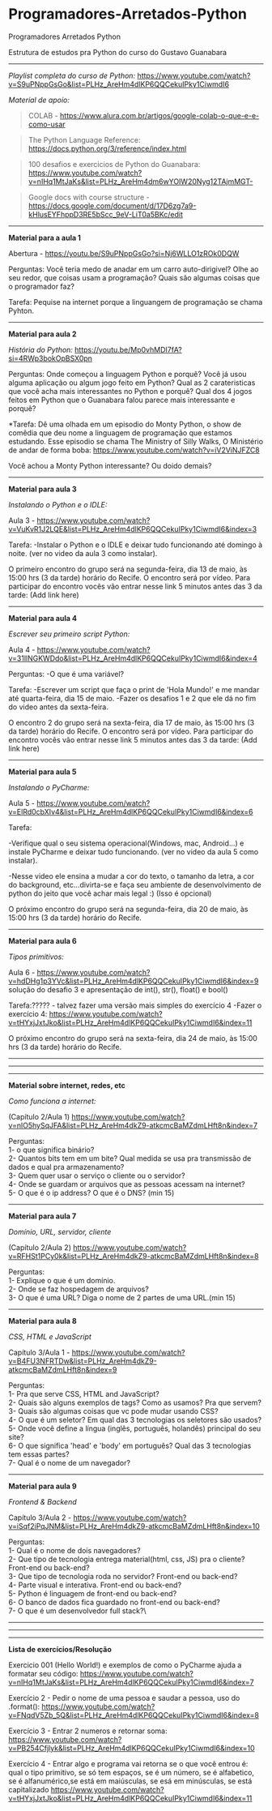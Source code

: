 # Programadores-Arretados-Python
Programadores Arretados Python

Estrutura de estudos pra Python do curso do Gustavo Guanabara
____________________________________________________________________

*Playlist completa do curso de Python:* https://www.youtube.com/watch?v=S9uPNppGsGo&list=PLHz_AreHm4dlKP6QQCekuIPky1CiwmdI6

*Material de apoio:*
> COLAB - https://www.alura.com.br/artigos/google-colab-o-que-e-e-como-usar

> The Python Language Reference: https://docs.python.org/3/reference/index.html

> 100 desafios e exercicios de Python do Guanabara: https://www.youtube.com/watch?v=nIHq1MtJaKs&list=PLHz_AreHm4dm6wYOIW20Nyg12TAjmMGT-

> Google docs with course structure - https://docs.google.com/document/d/17D6zg7a9-kHlusEYFhppD3RE5bScc_9eV-LiT0a5BKc/edit

____________________________________________________________________

**Material para a aula 1** 

Abertura - https://youtu.be/S9uPNppGsGo?si=Nj6WLLO1zROk0DQW

Perguntas: 
Você teria medo de anadar em um carro auto-dirigivel?
Olhe ao seu redor, que coisas usam a programação?
Quais são algumas coisas que o programador faz?

Tarefa: Pequise na internet porque a linguangem de programação se chama Pyhton.

____________________________________________________________________________________________________________

**Material para aula 2**

*História do Python:* https://youtu.be/Mp0vhMDI7fA?si=4RWp3bokOpBSX0pn

Perguntas:
Onde começou a linguagem Python e porquê?
Você já usou alguma aplicação ou algum jogo feito em Python?
Qual as 2 carateristicas que você acha mais interessantes no Python e porquê?
Qual dos 4 jogos feitos em Python que o Guanabara falou parece mais interessante e porquê?


*Tarefa:
Dê uma olhada em um episodio do Monty Python, o show de comêdia que deu nome a linguagem de programação que estamos estudando.
Esse episodio se chama The Ministry of Silly Walks, O Ministério de andar de forma boba: https://www.youtube.com/watch?v=iV2ViNJFZC8

Você achou a Monty Python interessante? Ou doido demais?
____________________________________________________________________________________________________________

**Material para aula 3**

*Instalando o Python e o IDLE:* 

Aula 3 - https://www.youtube.com/watch?v=VuKvR1J2LQE&list=PLHz_AreHm4dlKP6QQCekuIPky1CiwmdI6&index=3 

Tarefa:
-Instalar o Python e o IDLE e deixar tudo funcionando até domingo à noite. (ver no video da aula 3 como instalar).

O primeiro encontro do grupo será na segunda-feira, dia 13 de maio, às 15:00 hrs (3 da tarde) horário do Recife. 
O encontro será por vídeo. Para participar do encontro vocês vão entrar nesse link 5 minutos antes das 3 da tarde: (Add link here)
__________________________________________________________________________________________________________

**Material para aula 4**

*Escrever seu primeiro script Python:* 

Aula 4 - https://www.youtube.com/watch?v=31llNGKWDdo&list=PLHz_AreHm4dlKP6QQCekuIPky1CiwmdI6&index=4 

Perguntas:
-O que é uma variável?

Tarefa:
-Escrever um script que faça o print de 'Hola Mundo!' e me mandar até quarta-feira, dia 15 de maio.
-Fazer os desafios 1 e 2 que ele dá no fim do video antes da sexta-feira.

O encontro 2 do grupo será na sexta-feira, dia 17 de maio, às 15:00 hrs (3 da tarde) horário do Recife. 
O encontro será por vídeo. Para participar do encontro vocês vão entrar nesse link 5 minutos antes das 3 da tarde: (Add link here)
__________________________________________________________________________________________________________

**Material para aula 5**

*Instalando o PyCharme:* 

Aula 5 - https://www.youtube.com/watch?v=ElRd0cbXIv4&list=PLHz_AreHm4dlKP6QQCekuIPky1CiwmdI6&index=6

Tarefa:

-Verifique qual o seu sistema operacional(Windows, mac, Android...) e instale PyCharme e deixar tudo funcionando. (ver no video da aula 5 como instalar).

-Nesse video ele ensina a mudar a cor do texto, o tamanho da letra, a cor do background, etc...divirta-se e faça seu ambiente de desenvolvimento de python do jeito que você achar mais legal :) (Isso é opcional)

O próximo encontro do grupo será na segunda-feira, dia 20 de maio, às 15:00 hrs (3 da tarde) horário do Recife. 
_____________________________________________________________________________________________________________

**Material para aula 6**

*Tipos primitivos:* 

Aula 6 - https://www.youtube.com/watch?v=hdDHg1p3YVc&list=PLHz_AreHm4dlKP6QQCekuIPky1CiwmdI6&index=9
solução do desafio 3 e apresentação de int(), str(), float() e bool() 

Tarefa:????? - talvez fazer uma versão mais simples do exercício 4 
-Fazer o exercício 4: https://www.youtube.com/watch?v=tHYxjJxtJko&list=PLHz_AreHm4dlKP6QQCekuIPky1CiwmdI6&index=11

O próximo encontro do grupo será na sexta-feira, dia 24 de maio, às 15:00 hrs (3 da tarde) horário do Recife. 
_____________________________________________________________________________________________________________
_____________________________________________________________________________________________________________

_____________________________________________________________________________________________________________
**Material sobre internet, redes, etc**

*Como funciona a internet:* 

(Capítulo 2/Aula 1) https://www.youtube.com/watch?v=nlO5hySqJFA&list=PLHz_AreHm4dkZ9-atkcmcBaMZdmLHft8n&index=7 

Perguntas:\
1- o que significa binário?\
2- Quantos bits tem em um bite? Qual medida se usa pra transmissão de dados e qual pra armazenamento?\
3- Quem quer usar o serviço o cliente ou o servidor?\
4- Onde se guardam or arquivos que as pessoas acessam na internet?\
5- O que é o ip address? O que é o DNS? (min 15)
__________________________________________________________________________________________________________

**Material para aula 7**

*Domínio, URL, servidor, cliente*

(Capítulo 2/Aula 2) https://www.youtube.com/watch?v=RFHSt1PCy0k&list=PLHz_AreHm4dkZ9-atkcmcBaMZdmLHft8n&index=8

Perguntas:\
1- Explique o que é um domínio.\
2- Onde se faz hospedagem de arquivos?\
3- O que é uma URL? Diga o nome de 2 partes de uma URL.(min 15)

__________________________________________________________________________________________________________

**Material para aula 8**

*CSS, HTML e JavaScript*

Capítulo 3/Aula 1 - https://www.youtube.com/watch?v=B4FU3NFRTDw&list=PLHz_AreHm4dkZ9-atkcmcBaMZdmLHft8n&index=9

Perguntas:\
1- Pra que serve CSS, HTML and JavaScript?\
2- Quais são alguns exemplos de tags? Como as usamos? Pra que servem?\
3- Quais são algumas coisas que vc pode mudar usando CSS?\
4- O que é um seletor? Em qual das 3 tecnologias os seletores são usados?\
5- Onde você define a língua (inglês, português, holandês) principal do seu site?\
6- O que significa 'head' e 'body' em português? Qual das 3 tecnologias tem essas partes?\
7- Qual é o nome de um navegador?
__________________________________________________________________________________________________________

**Material para aula 9**

*Frontend & Backend*

Capítulo 3/Aula 2 -  https://www.youtube.com/watch?v=iSqf2iPqJNM&list=PLHz_AreHm4dkZ9-atkcmcBaMZdmLHft8n&index=10

Perguntas:\
1- Qual é o nome de dois navegadores?\
2- Que tipo de tecnologia entrega material(html, css, JS) pra o cliente? Front-end ou back-end?\
3- Que tipo de tecnologia roda no servidor? Front-end ou back-end?\
4- Parte visual e interativa. Front-end ou back-end?\
5- Python é linguagem de front-end ou back-end?\
6- O banco de dados fica guardado no front-end ou back-end?\
7- O que é um desenvolvedor full stack?\

__________________________________________________________________________________________________________
__________________________________________________________________________________________________________

__________________________________________________________________________________________________________

**Lista de exercícios/Resolução**

Exercicio 001 (Hello World!) e exemplos de como o PyCharme ajuda a formatar seu código:
  https://www.youtube.com/watch?v=nIHq1MtJaKs&list=PLHz_AreHm4dlKP6QQCekuIPky1CiwmdI6&index=7

Exercício 2 - Pedir o nome de uma pessoa e saudar a pessoa, uso do .format(): 
  https://www.youtube.com/watch?v=FNqdV5Zb_5Q&list=PLHz_AreHm4dlKP6QQCekuIPky1CiwmdI6&index=8

Exercício 3 - Entrar 2 numeros e retornar soma:
  https://www.youtube.com/watch?v=PB254Cfjlyk&list=PLHz_AreHm4dlKP6QQCekuIPky1CiwmdI6&index=10

Exercício 4 - Entrar algo e programa vai retorna se o que você entrou é:
  qual o tipo primitivo, se só tem espaços, se é um número, se é alfabetico, se é alfanumérico,se está em maiúsculas, se esá em minúsculas, se está capitalizado
  https://www.youtube.com/watch?v=tHYxjJxtJko&list=PLHz_AreHm4dlKP6QQCekuIPky1CiwmdI6&index=11

